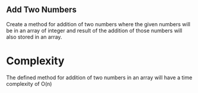 ## Add Two Numbers
Create a method for addition of two numbers where the given numbers will be in an array of integer and result of the addition of those numbers will also stored in an array.

# Complexity
The defined method for addition of two numbers in an array will have a time complexity of O(n)
